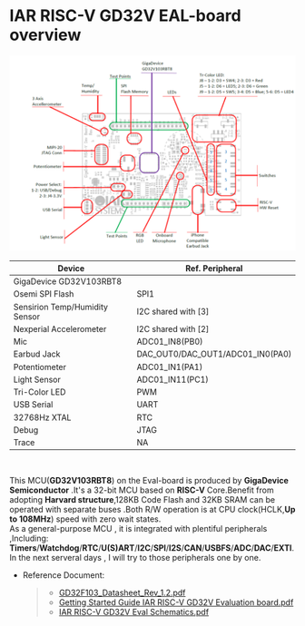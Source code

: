 # IAR RISC-V GD32V EAL-board overview


 ![board overview](.\boardoverview.png)
<br/>
 
|Device|Ref. Peripheral|
|---|---|
|GigaDevice GD32V103RBT8
Osemi SPI Flash|SPI1|
Sensirion Temp/Humidity Sensor|I2C shared with [3]|
Nexperial Accelerometer|I2C shared with [2]|
Mic|ADC01_IN8(PB0)|
Earbud Jack|DAC_OUT0/DAC_OUT1/ADC01_IN0(PA0)|
Potentiometer|ADC01_IN1(PA1)|
Light Sensor|ADC01_IN11(PC1)|
Tri-Color LED|PWM|
USB Serial|UART|
32768Hz XTAL|RTC
Debug |JTAG|
Trace |NA|
<br/>

  This MCU(**GD32V103RBT8**) on the Eval-board is produced by **GigaDevice Semiconductor** .It's a 32-bit MCU based on __RISC-V__ Core.Benefit from adopting __Harvard structure__,128KB Code Flash and 32KB SRAM can be operated with separate buses .Both R/W operation  is at CPU clock(HCLK,**Up to 108MHz**) speed with zero wait states.<br/>
  As a general-purpose MCU , it is integrated with plentiful peripherals ,Including: **Timers**/**Watchdog**/**RTC**/**U(S)ART**/**I2C**/**SPI**/**I2S**/**CAN**/**USBFS**/**ADC**/**DAC**/**EXTI**.<br/>
  In the next serveral days , I will try to those peripherals one by one.  <br/>

- Reference Document:
   >- [GD32F103_Datasheet_Rev_1.2.pdf](GD32VF103_Datasheet_Rev_1.2.pdf)<br/>
   >- [Getting Started Guide IAR RISC-V GD32V Evaluation board.pdf](./Getting%20Started%20Guide%20IAR%20RISC-V%20GD32V%20Evaluation%20board.pdf)<br/>  
   >- [IAR RISC-V GD32V Eval Schematics.pdf](IAR%20RISC-V%20GD32V%20Eval%20Schematics.pdf)<br/>